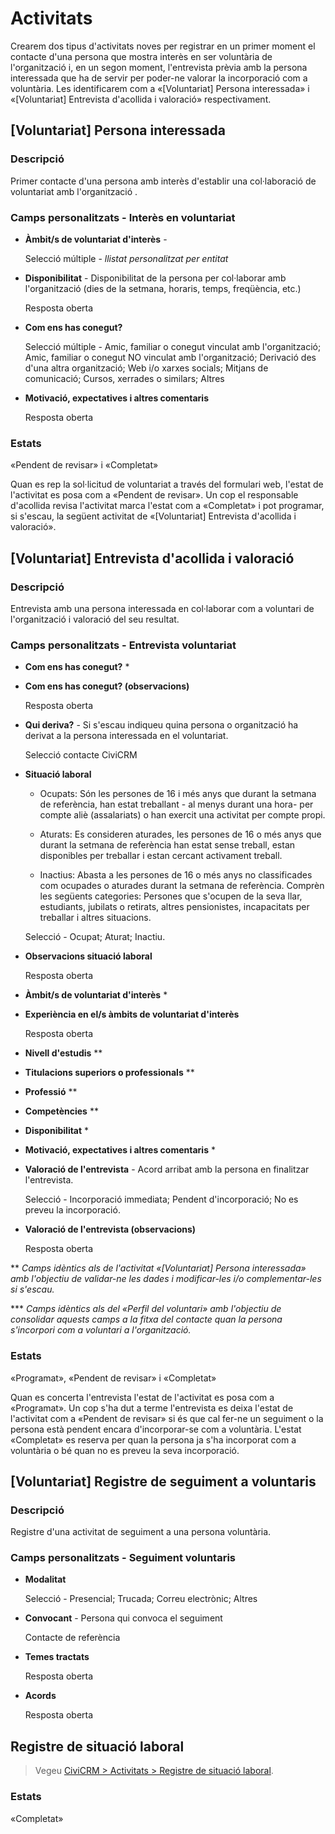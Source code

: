 # Activitats

Crearem dos tipus d'activitats noves per registrar en un primer moment el contacte d'una persona que mostra interès en ser voluntària de l'organització i, en un segon moment, l'entrevista prèvia amb la persona interessada que ha de servir per poder-ne valorar la incorporació com a voluntària. Les identificarem com a «[Voluntariat] Persona interessada» i «[Voluntariat] Entrevista d'acollida i valoració» respectivament.

## [Voluntariat] Persona interessada

### Descripció

Primer contacte d'una persona amb interès d'establir una col·laboració de voluntariat amb l'organització .

### Camps personalitzats - Interès en voluntariat

* **Àmbit/s de voluntariat d'interès** -

    Selecció múltiple - *llistat personalitzat per entitat*

* **Disponibilitat** - Disponibilitat de la persona per col·laborar amb l'organització (dies de la setmana, horaris, temps, freqüència, etc.)

    Resposta oberta

* **Com ens has conegut?**

    Selecció múltiple - Amic, familiar o conegut vinculat amb l'organització; Amic, familiar o conegut NO vinculat amb l'organització; Derivació des d'una altra organització; Web i/o xarxes socials; Mitjans de comunicació; Cursos, xerrades o similars; Altres

* **Motivació, expectatives i altres comentaris**

    Resposta oberta

### Estats

«Pendent de revisar» i «Completat»

Quan es rep la sol·licitud de voluntariat a través del formulari web, l'estat de l'activitat es posa com a «Pendent de revisar». Un cop el responsable d'acollida revisa l'activitat marca l'estat com a «Completat» i pot programar, si s'escau, la següent activitat de «[Voluntariat] Entrevista d'acollida i valoració».

## [Voluntariat] Entrevista d'acollida i valoració

### Descripció

Entrevista amb una persona interessada en col·laborar com a voluntari de l'organització i valoració del seu resultat.

### Camps personalitzats - Entrevista voluntariat

* **Com ens has conegut?** *

* **Com ens has conegut? (observacions)**

    Resposta oberta

* **Qui deriva?** - Si s'escau indiqueu quina persona o organització ha derivat a la persona interessada en el voluntariat.

    Selecció contacte CiviCRM

* **Situació laboral**

    * Ocupats: Són les persones de 16 i més anys que durant la setmana de referència, han estat treballant - al menys durant una hora- per compte aliè (assalariats) o han exercit una activitat per compte propi.

    * Aturats: Es consideren aturades, les persones de 16 o més anys que durant la setmana de referència han estat sense treball, estan disponibles per treballar i estan cercant activament treball.

    * Inactius: Abasta a les persones de 16 o més anys no classificades com ocupades o aturades durant la setmana de referència. Comprèn les següents categories: Persones que s'ocupen de la seva llar, estudiants, jubilats o retirats, altres pensionistes, incapacitats per treballar i altres situacions.

    Selecció - Ocupat; Aturat; Inactiu.

* **Observacions situació laboral**

    Resposta oberta

* **Àmbit/s de voluntariat d'interès** *

* **Experiència en el/s àmbits de voluntariat d'interès**

    Resposta oberta

* **Nivell d'estudis** **

* **Titulacions superiors o professionals** **

* **Professió** **

* **Competències** **

* **Disponibilitat** *

* **Motivació, expectatives i altres comentaris** *

* **Valoració de l'entrevista** - Acord arribat amb la persona en finalitzar l'entrevista.

    Selecció - Incorporació immediata; Pendent d'incorporació; No es preveu la incorporació.

* **Valoració de l'entrevista (observacions)**

    Resposta oberta

** *Camps idèntics als de l'activitat «[Voluntariat] Persona interessada» amb l'objectiu de validar-ne les dades i modificar-les i/o complementar-les si s'escau.*

*** *Camps idèntics als del «Perfil del voluntari» amb l'objectiu de consolidar aquests camps a la fitxa del contacte quan la persona s'incorpori com a voluntari a l'organització.*

### Estats

«Programat», «Pendent de revisar» i «Completat»

Quan es concerta l'entrevista l'estat de l'activitat es posa com a «Programat». Un cop s'ha dut a terme l'entrevista es deixa l'estat de l'activitat com a «Pendent de revisar» si és que cal fer-ne un seguiment o la persona està pendent encara d'incorporar-se com a voluntària. L'estat «Completat» es reserva per quan la persona ja s'ha incorporat com a voluntària o bé quan no es preveu la seva incorporació.


## [Voluntariat] Registre de seguiment a voluntaris

### Descripció

Registre d'una activitat de seguiment a una persona voluntària.

### Camps personalitzats - Seguiment voluntaris

- **Modalitat**

    Selecció - Presencial; Trucada; Correu electrònic; Altres

- **Convocant** - Persona qui convoca el seguiment

    Contacte de referència

- **Temes tractats**

    Resposta oberta

- **Acords**

    Resposta oberta


## Registre de situació laboral

> Vegeu [CiviCRM > Activitats > Registre de situació laboral](/civicrm/activitats/#registre-de-situacio-laboral).

### Estats

«Completat»
